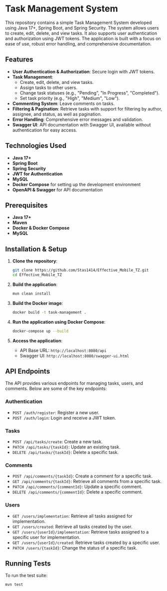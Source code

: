 # Task Management System

This repository contains a simple Task Management System developed using Java 17+, Spring Boot, and Spring Security. The system allows users to create, edit, delete, and view tasks. It also supports user authentication and authorization using JWT tokens. The application is built with a focus on ease of use, robust error handling, and comprehensive documentation.

## Features

- **User Authentication & Authorization**: Secure login with JWT tokens.
- **Task Management**: 
  - Create, edit, delete, and view tasks.
  - Assign tasks to other users.
  - Change task statuses (e.g., "Pending", "In Progress", "Completed").
  - Set task priority (e.g., "High", "Medium", "Low").
- **Commenting System**: Leave comments on tasks.
- **Filtering & Pagination**: Retrieve tasks with support for filtering by author, assignee, and status, as well as pagination.
- **Error Handling**: Comprehensive error messages and validation.
- **Swagger UI**: API documentation with Swagger UI, available without authentication for easy access.

## Technologies Used

- **Java 17+**
- **Spring Boot**
- **Spring Security**
- **JWT for Authentication**
- **MySQL** 
- **Docker Compose** for setting up the development environment
- **OpenAPI & Swagger** for API documentation

## Prerequisites

- **Java 17+**
- **Maven**
- **Docker & Docker Compose**
- **MySQL**

## Installation & Setup

1. **Clone the repository**:
    ```bash
    git clone https://github.com/Stas1414/Effective_Mobile_TZ.git
    cd Effective_Mobile_TZ
    ```

2. **Build the application**:
    ```bash
    mvn clean install
    ```

3. **Build the Docker image**:
    ```bash
    docker build -t task-management .
    ```

4. **Run the application using Docker Compose**:
    ```bash
    docker-compose up --build
    ```

5. **Access the application**:
   - API Base URL: `http://localhost:8080/api`
   - Swagger UI: `http://localhost:8080/swagger-ui.html`

## API Endpoints

The API provides various endpoints for managing tasks, users, and comments. Below are some of the key endpoints:

### Authentication

- `POST /auth/register`: Register a new user.
- `POST /auth/login`: Login and receive a JWT token.

### Tasks 

- `POST /api/tasks/create`: Create a new task.
- `PATCH /api/tasks/{taskId}`: Update an existing task.
- `DELETE /api/tasks/{taskId}`: Delete a specific task.

### Comments 

- `POST /api/comments/{taskId}`: Create a comment for a specific task.
- `GET /api/comments/{taskId}`: Retrieve all comments from a specific task.
- `PATCH /api/comments/{commentId}`: Update a specific comment.
- `DELETE /api/comments/{commentId}`: Delete a specific comment.

### Users 

- `GET /users/implementation`: Retrieve all tasks assigned for implementation.
- `GET /users/created`: Retrieve all tasks created by the user.
- `GET /users/{userId}/implementation`: Retrieve tasks assigned to a specific user for implementation.
- `GET /users/{userId}/created`: Retrieve tasks created by a specific user.
- `PATCH /users/{taskId}`: Change the status of a specific task.
## Running Tests

To run the test suite:

```bash
mvn test
